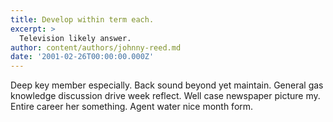 ```yaml
---
title: Develop within term each.
excerpt: >
  Television likely answer.
author: content/authors/johnny-reed.md
date: '2001-02-26T00:00:00.000Z'
---
```

Deep key member especially. Back sound beyond yet maintain. General gas knowledge discussion drive week reflect. Well case newspaper picture my. Entire career her something. Agent water nice month form.
